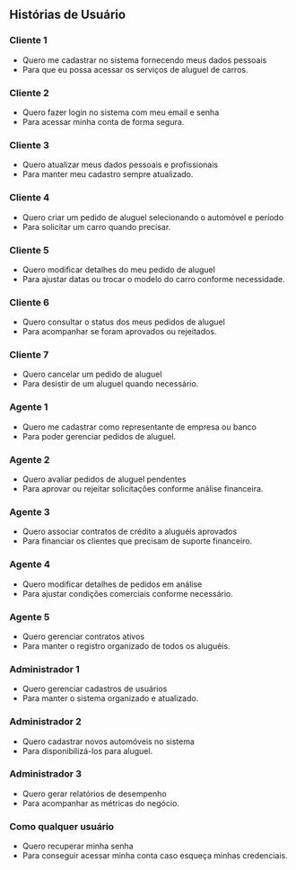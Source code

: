 ## Histórias de Usuário

### Cliente 1
- Quero me cadastrar no sistema fornecendo meus dados pessoais
- Para que eu possa acessar os serviços de aluguel de carros.

### Cliente 2
- Quero fazer login no sistema com meu email e senha
- Para acessar minha conta de forma segura.

### Cliente 3
- Quero atualizar meus dados pessoais e profissionais
- Para manter meu cadastro sempre atualizado.

### Cliente 4
- Quero criar um pedido de aluguel selecionando o automóvel e período
- Para solicitar um carro quando precisar.

### Cliente 5
- Quero modificar detalhes do meu pedido de aluguel
- Para ajustar datas ou trocar o modelo do carro conforme necessidade.

### Cliente 6
- Quero consultar o status dos meus pedidos de aluguel
- Para acompanhar se foram aprovados ou rejeitados.

### Cliente 7
- Quero cancelar um pedido de aluguel
- Para desistir de um aluguel quando necessário.

### Agente 1
- Quero me cadastrar como representante de empresa ou banco
- Para poder gerenciar pedidos de aluguel.

### Agente 2
- Quero avaliar pedidos de aluguel pendentes
- Para aprovar ou rejeitar solicitações conforme análise financeira.

### Agente 3
- Quero associar contratos de crédito a aluguéis aprovados
- Para financiar os clientes que precisam de suporte financeiro.

### Agente 4
- Quero modificar detalhes de pedidos em análise
- Para ajustar condições comerciais conforme necessário.

### Agente 5
- Quero gerenciar contratos ativos
- Para manter o registro organizado de todos os aluguéis.

### Administrador 1
- Quero gerenciar cadastros de usuários
- Para manter o sistema organizado e atualizado.

### Administrador 2
- Quero cadastrar novos automóveis no sistema
- Para disponibilizá-los para aluguel.

### Administrador 3
- Quero gerar relatórios de desempenho
- Para acompanhar as métricas do negócio.

### Como qualquer usuário
- Quero recuperar minha senha
- Para conseguir acessar minha conta caso esqueça minhas credenciais.

